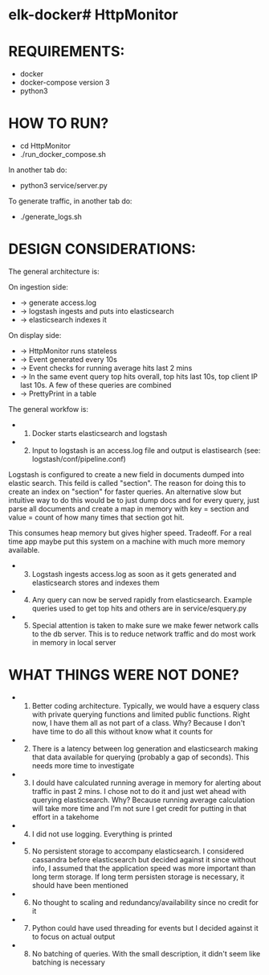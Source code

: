# elk-docker# HttpMonitor

# REQUIREMENTS:
* docker
* docker-compose version 3
* python3

# HOW TO RUN?
* cd HttpMonitor
* ./run_docker_compose.sh

In another tab do:
* python3 service/server.py

To generate traffic, in another tab do:
* ./generate_logs.sh


# DESIGN CONSIDERATIONS:

The general architecture is:

On ingestion side:
* -> generate access.log
* -> logstash ingests and puts into elasticsearch 
* -> elasticsearch indexes it

On display side:
* -> HttpMonitor runs stateless
* -> Event generated every 10s
* -> Event checks for running average hits last 2 mins
* -> In the same event query top hits overall, top hits last 10s, top client IP last 10s. A few of these queries are combined
* -> PrettyPrint in a table



The general workfow is:
* 1. Docker starts elasticsearch and logstash

* 2. Input to logstash is an access.log file and output is elastisearch (see: logstash/conf/pipeline.conf)

Logstash is configured to create a new field in documents dumped into elastic search.
This feild is called "section". The reason for doing this to create an index on "section" for faster queries.
An alternative slow but intuitive way to do this would be to just dump docs and for every query, just parse all documents and 
create a map in memory with key = section and value = count of how many times that section got hit.

This consumes heap memory but gives higher speed. Tradeoff. For a real time app maybe put this system on a machine with much more memory available.

* 3. Logstash ingests access.log as soon as it gets generated and elasticsearch stores and indexes them

* 4. Any query can now be served rapidly from elasticsearch. Example queries used to get top hits and others are in service/esquery.py

* 5. Special attention is taken to make sure we make fewer network calls to the db server. This is to reduce network traffic and do most work in memory in local server



# WHAT THINGS WERE NOT DONE?
* 1. Better coding architecture. Typically, we would have a esquery class with private querying functions and limited public functions. Right now, I have them all as not part of a class. Why? Because I don't have time to do all this without know what it counts for

* 2. There is a latency between log generation and elasticsearch making that data available for querying (probably a gap of seconds). This needs more time to investigate

* 3. I dould have calculated running average in memory for alerting about traffic in past 2 mins. I chose not to do it and just wet ahead with querying elasticsearch. Why? Because running average calculation will take more time and I'm not sure I get credit for putting in that effort in a takehome

* 4. I did not use logging. Everything is printed

* 5. No persistent storage to accompany elasticsearch. I considered cassandra before elasticsearch but decided against it since without info, I assumed that the application speed was more important than long term storage. If long term persisten storage is necessary, it should have been mentioned

* 6. No thought to scaling and redundancy/availability since no credit for it

* 7. Python could have used threading for events but I decided against it to focus on actual output

* 8. No batching of queries. With the small description, it didn't seem like batching is necessary

